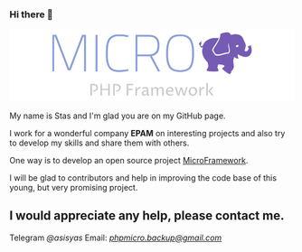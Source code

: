 ### Hi there 👋

![Logo](https://github.com/Micro-PHP/.github/blob/master/logo/png/logo-color-for-github-welcome.png?raw=true)

My name is Stas and I'm glad you are on my GitHub page.

I work for a wonderful company **EPAM** on interesting projects and also try to develop my skills and share them with others.

One way is to develop an open source project [MicroFramework](https://github.com/Micro-PHP).

I will be glad to contributors and help in improving the code base of this young, but very promising project.

## I would appreciate any help, please contact me.

Telegram *@asisyas*
Email: *phpmicro.backup@gmail.com*
